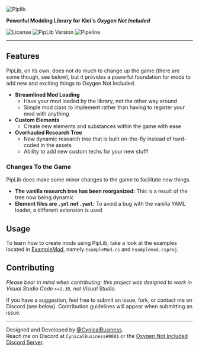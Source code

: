 
![Piplib](raw/master/PipLib/res/logo.png)

**Powerful Modding Library for Klei's _Oxygen Not Included_**

![License](https://img.shields.io/badge/license-GPL--v3.0-blue?style=flat-square)
![PipLib Version](https://img.shields.io/badge/dynamic/json?color=blue&label=version&query=%24%5B0%5D.name&url=https%3A%2F%2Flab.vevox.io%2Fapi%2Fv4%2Fprojects%2F29%2Frepository%2Ftags&style=flat-square)
![Pipeline](https://lab.vevox.io/games/oxygen-not-included/piplib/badges/master/pipeline.svg?style=flat-square)

----

## Features
PipLib, on its own, does not do much to change up the game (there are some though, see below), but it provides a powerful
foundation for mods to add new and exciting things to Oxygen Not Included.

- **Streamlined Mod Loading**
  - Have your mod loaded by the library, not the other way around
  - Simple mod class to implement rather than having to register your mod with anything
- **Custom Elements**
  - Create new elements and substances within the game with ease
- **Overhauled Research Tree**
  - New dynamic research tree that is built on-the-fly instead of hard-coded in the assets
  - Ability to add new custom techs for your new stuff!

### Changes To the Game
PipLib does make some minor changes to the game to facilitate new things.

- **The vanilla research tree has been reorganized:** This is a result of the tree now being dynamic
- **Element files are `.yml` not `.yaml`:** To avoid a bug with the vanilla YAML loader, a different extension is used

## Usage
To learn how to create mods using PipLib, take a look at the examples located in [ExampleMod](examplemod), namely
`ExampleMod.cs` and `Examplemod.csproj`.

## Contributing
*Please bear in mind when contributing: this project was designed to work in Visual Studio Code `>=1.38`, not Visual Studio.*

If you have a suggestion, feel free to submit an issue, fork, or contact me on Discord (see below). Contribution
guidelines will appear when submitting an issue.

----
Designed and Developed by [@CynicalBusiness](/CynicalBusiness).  
Reach me on Discord at `CynicalBusiness#0001` or the [Oxygen Not Included Discord Server](https://discord.gg/EBncbX2).

